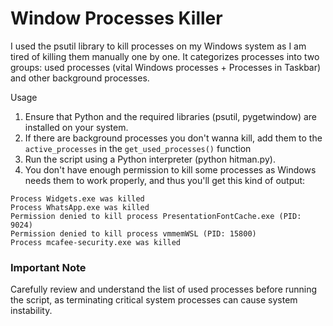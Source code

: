 # Window Processes Killer 

I used the psutil library to kill processes on my Windows system as I am tired of killing them manually one by one. It categorizes processes into two groups: used processes (vital Windows processes + Processes in Taskbar) and other background processes. 

Usage

1. Ensure that Python and the required libraries (psutil, pygetwindow) are installed on your system.
2. If there are background processes you don't wanna kill, add them to the `active_processes` in the `get_used_processes()` function
3. Run the script using a Python interpreter (python hitman.py).
4. You don't have enough permission to kill some processes as Windows needs them to work properly, and thus you'll get this kind of output:
```
Process Widgets.exe was killed
Process WhatsApp.exe was killed
Permission denied to kill process PresentationFontCache.exe (PID: 9024)
Permission denied to kill process vmmemWSL (PID: 15800)
Process mcafee-security.exe was killed
```

### Important Note
Carefully review and understand the list of used processes before running the script, as terminating critical system processes can cause system instability.

